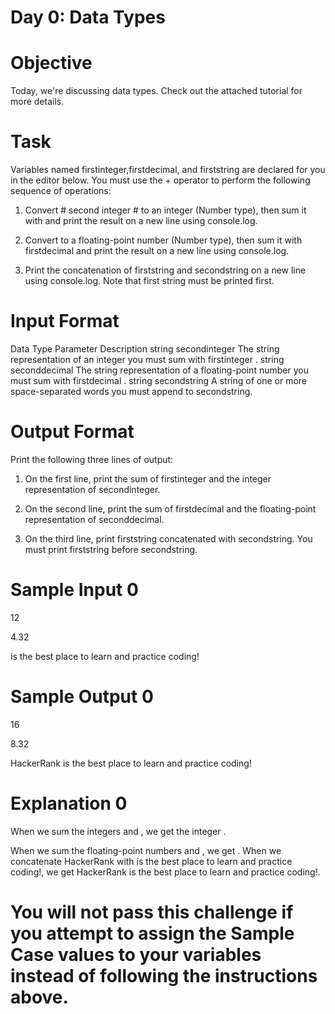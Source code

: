 # Day 0: Data Types

# Objective

Today, we're discussing data types. Check out the attached tutorial for more details.

# Task

Variables named firstinteger,firstdecimal, and firststring  are declared for you in the editor below. You must use the +  operator to perform the following sequence of operations:

1. Convert  # second integer # to an integer (Number type), then sum it with  and print the result on a new line using console.log.

2. Convert  to a floating-point number (Number type), then sum it with firstdecimal  and print the result on a new line using console.log.

3. Print the concatenation of firststring and secondstring on a new line using console.log. Note that first string must be printed first.

# Input Format

Data Type	                  Parameter	                    Description
string		                  secondinteger                 The string representation of an integer you must sum with firstinteger .
string		                  seconddecimal                 The string representation of a floating-point number you must sum with firstdecimal .
string		                  secondstring                   A string of one or more space-separated words you must append to secondstring.  

# Output Format

Print the following three lines of output:

1. On the first line, print the sum of firstinteger and the integer representation of secondinteger.

2. On the second line, print the sum of firstdecimal and the floating-point representation of seconddecimal.
3. On the third line, print firststring concatenated with secondstring. You must print firststring before secondstring.

# Sample Input 0

12

4.32

is the best place to learn and practice coding!

# Sample Output 0

16

8.32

HackerRank is the best place to learn and practice coding!

# Explanation 0

When we sum the integers  and , we get the integer . 

When we sum the floating-point numbers  and , we get . When we concatenate HackerRank with is the best place to learn and practice coding!, we get HackerRank is the best place to learn and practice coding!.

# You will not pass this challenge if you attempt to assign the Sample Case values to your variables instead of following the instructions above.

